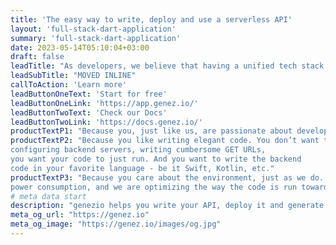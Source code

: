 ```yaml
---
title: 'The easy way to write, deploy and use a serverless API'
layout: 'full-stack-dart-application'
summary: 'full-stack-dart-application'
date: 2023-05-14T05:10:04+03:00
draft: false
leadTitle: "As developers, we believe that having a unified tech stack is the boost you need to maximize your productivity. Happy coding!"
leadSubTitle: "MOVED INLINE"
callToAction: 'Learn more'
leadButtonOneText: 'Start for free'
leadButtonOneLink: 'https://app.genez.io/'
leadButtonTwoText: 'Check our Docs'
leadButtonTwoLink: 'https://docs.genez.io/'
productTextP1: "Because you, just like us, are passionate about developing new apps, new features. You want to bring them to your users as fast as possible. You want to focus on your code, develop, debug, release and iterate fast."
productTextP2: "Because you like writing elegant code. You don’t want to lose time 
configuring backend servers, writing cumbersome GET URLs, 
you want your code to just run. And you want to write the backend 
code in your favorite language - be it Swift, Kotlin, etc."
productTextP3: "Because you care about the environment, just as we do.  We are passionate about 
power consumption, and we are optimizing the way the code is run towards our goal of zero overhead, fastest cold start delay, best CPU and memory resource allocation."
# meta data start
description: "genezio helps you write your API, deploy it and generate the SDK for easy integration in your website/mobile app."
meta_og_url: "https://genez.io"
meta_og_image: "https://genez.io/images/og.jpg"
---
```

